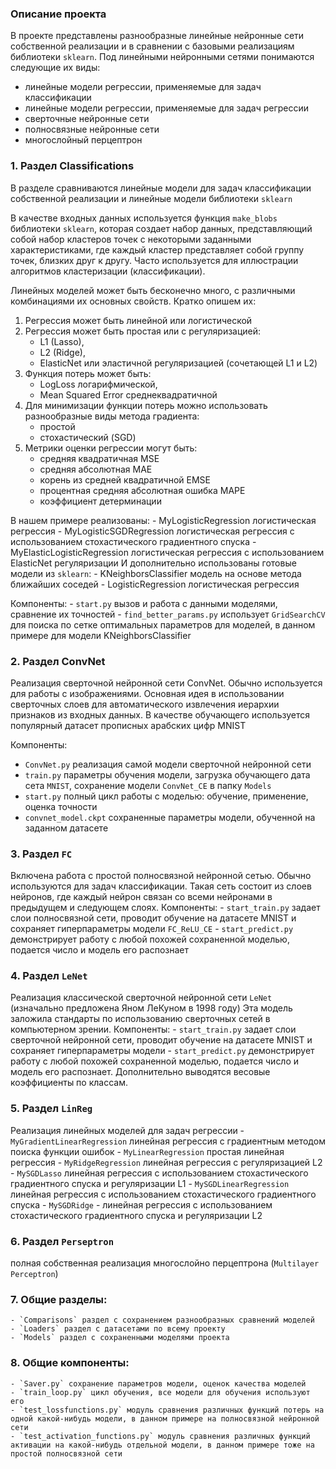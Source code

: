 ### Описание проекта
В проекте представлены разнообразные линейные нейронные сети собственной реализации и в сравнении с базовыми реализациям библиотеки `sklearn`.
Под линейными нейронными сетями понимаются следующие их виды:
- линейные модели регрессии, применяемые для задач классификации
- линейные модели регрессии, применяемые для задач регрессии
- сверточные нейронные сети
- полносвязные нейронные сети
- многослойный перцептрон

### 1. Раздел Classifications
В разделе сравниваются линейные модели для задач классификации собственной реализации и линейные модели библиотеки `sklearn`

В качестве входных данных используется функция `make_blobs` библиотеки `sklearn`, которая создает набор данных, представляющий собой набор кластеров точек с некоторыми заданными характеристиками, где каждый кластер представляет собой группу точек, близких друг к другу. Часто используется для иллюстрации алгоритмов кластеризации (классификации).

Линейных моделей может быть бесконечно много, с различными комбинациями их основных свойств. Кратко опишем их:
1. Регрессия может быть линейной или логистической
2. Регрессия может быть простая или с регуляризацией:
    - L1 (Lasso), 
    - L2 (Ridge),
    - ElasticNet или эластичной регуляризацией (сочетающей L1 и L2)
3. Функция потерь может быть:
    - LogLoss логарифмической,
    - Mean Squared Error среднеквадратичной
4. Для минимизации функции потерь можно использовать разнообразные виды метода градиента:
    - простой
    - стохастический (SGD)
5. Метрики оценки регрессии могут быть:
    - средняя квадратичная MSE
    - средняя абсолютная MAE
    - корень из средней квадратичной EMSE
    - процентная средняя абсолютная ошибка MAPE
    - коэффициент детерминации

В нашем примере реализованы:
    - MyLogisticRegression логистическая регрессия
    - MyLogisticSGDRegression логистическая регрессия с использованием стохастического градиентного спуска
    - MyElasticLogisticRegression логистическая регрессия с использованием ElasticNet регуляризации
И дополнительно использованы готовые модели из `sklearn`:
    - KNeighborsClassifier модель на основе метода ближайших соседей
    - LogisticRegression логистическая регрессия

Компоненты:
    - `start.py` вызов и работа с данными моделями, сравнение их точностей
    - `find_better_params.py` использует `GridSearchCV` для поиска по сетке оптимальных параметров для моделей, в данном примере для модели KNeighborsClassifier

### 2. Раздел ConvNet
Реализация сверточной нейронной сети ConvNet. Обычно используется для работы с изображениями. Основная идея в использовании сверточных слоев для автоматического извлечения иерархии признаков из входных данных. В качестве обучающего используется популярный датасет прописных арабских цифр MNIST

Компоненты:
- `ConvNet.py` реализация самой модели сверточной нейронной сети
- `train.py` параметры обучения модели, загрузка обучающего дата сета `MNIST`, сохранение модели `ConvNet_CE` в папку `Models`
- `start.py` полный цикл работы с моделью: обучение, применение, оценка точности
- `convnet_model.ckpt` сохраненные параметры модели, обученной на заданном датасете

### 3. Раздел `FC` 
Включена работа с простой полносвязной нейронной сетью. Обычно используются для задач классификации. Такая сеть состоит из слоев нейронов, где каждый нейрон связан со всеми нейронами в предыдущем и следующем слоях.
Компоненты:
    - `start_train.py` задает слои полносвязной сети, проводит обучение на датасете MNIST и сохраняет гиперпараметры модели `FC_ReLU_CE`
    - `start_predict.py` демонстрирует работу с любой похожей сохраненной моделью, подается число и модель его распознает

### 4. Раздел `LeNet`
Реализация классической сверточной нейронной сети `LeNet` (изначально предложена Яном ЛеКуном в 1998 году) Эта модель заложила стандарты по использованию сверточных сетей в компьютерном зрении.
Компоненты:
    - `start_train.py` задает слои сверточной нейронной сети, проводит обучение на датасете MNIST и сохраняет гиперпараметры модели
    - `start_predict.py` демонстрирует работу с любой похожей сохраненной моделью, подается число и модель его распознает. Дополнительно выводятся весовые коэффициенты по классам.


### 5. Раздел `LinReg`
Реализация линейных моделей для задач регрессии
    - `MyGradientLinearRegression` линейная регрессия с градиентным методом поиска функции ошибок
    - `MyLinearRegression` простая линейная регрессия
    - `MyRidgeRegression` линейная регрессия с регуляризацией L2
    - `MySGDLasso` линейная регрессия с использованием стохастического градиентного спуска и регуляризации L1
    - `MySGDLinearRegression`  линейная регрессия с использованием стохастического градиентного спуска
    - `MySGDRidge` - линейная регрессия с использованием стохастического градиентного спуска и регуляризации L2

### 6. Раздел `Perseptron`
полная собственная реализация многослойно перцептрона (`Multilayer Perceptron`)

### 7. Общие разделы:
    - `Comparisons` раздел с сохранением разнообразных сравнений моделей
    - `Loaders` раздел с датасетами по всему проекту
    - `Models` раздел с сохраненными моделями проекта
    
### 8. Общие компоненты:
    - `Saver.py` сохранение параметров модели, оценок качества моделей 
    - `train_loop.py` цикл обучения, все модели для обучения используют его
    - `test_lossfunctions.py` модуль сравнения различных функций потерь на одной какой-нибудь модели, в данном примере на полносвязной нейронной сети
    - `test_activation_functions.py` модуль сравнения различных функций активации на какой-нибудь отдельной модели, в данном примере тоже на простой полносвязной сети

    

